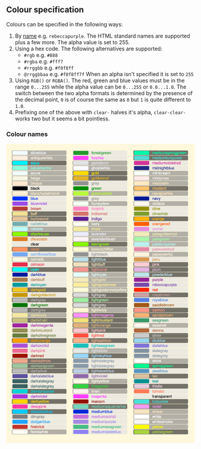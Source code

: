 ## Colour specification

Colours can be specified in the following ways:
1. By [name](#names) e.g. `rebeccapurple`. The HTML standard names are supported plus a few more. The alpha value is set to 255.
2. Using a hex code. The following alternatives are supported:
    - `#rgb` e.g. `#888`
    - `#rgba` e.g. `#fff7`
    - `#rrggbb` e.g. `#f0f8ff`
    - `@rrggbbaa` e.g. `#f0f8ff7f`
    When an alpha isn't specified it is set to `255`
3. Using `RGB()` or `RGBA()`. The red, green and blue values must be in the range `0...255` while the 
alpha value can be `0...255` or `0.0...1.0`. The switch between the two alpha formats is determined by the
presence of the decimal point, `0` is of course the same as `0` but `1` is quite different to `1.0`.
4. Prefixing one of the above with `clear-` halves it's alpha, `clear-clear-` works two but it seems a bit pointless.

### <a id="names">Colour names</a>
![Colour names list](colourNamesList.png)
